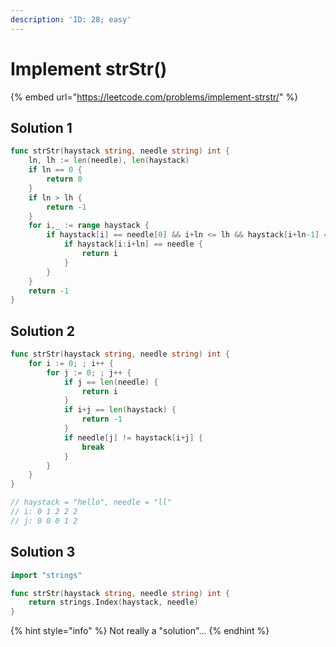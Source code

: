 ```yaml
---
description: 'ID: 28; easy'
---
```


# Implement strStr\(\)

{% embed url="https://leetcode.com/problems/implement-strstr/" %}

## Solution 1

```go
func strStr(haystack string, needle string) int {
    ln, lh := len(needle), len(haystack)
    if ln == 0 {
        return 0
    }
    if ln > lh {
        return -1
    }
    for i,_ := range haystack {
        if haystack[i] == needle[0] && i+ln <= lh && haystack[i+ln-1] == needle[ln-1] {
            if haystack[i:i+ln] == needle {
                return i
            }
        }
    }
    return -1
}
```

## Solution 2

```go
func strStr(haystack string, needle string) int {
    for i := 0; ; i++ {
        for j := 0; ; j++ {
            if j == len(needle) {
                return i
            }
            if i+j == len(haystack) {
                return -1
            }
            if needle[j] != haystack[i+j] {
                break
            }
        }
    }
}

// haystack = "hello", needle = "ll"
// i: 0 1 2 2 2
// j: 0 0 0 1 2
```

## Solution 3

```go
import "strings"

func strStr(haystack string, needle string) int {
    return strings.Index(haystack, needle)
}
```

{% hint style="info" %}
Not really a "solution"...
{% endhint %}

